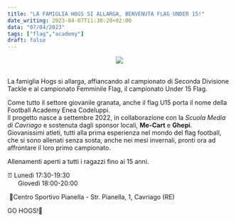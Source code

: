 ```yaml
---
title: "LA FAMIGLIA HOGS SI ALLARGA, BENVENUTA FLAG UNDER 15!"
date_writing: 2023-04-07T11:30:28+02:00
data: "07/04/2023"
tags: ["flag","academy"]
draft: false
---
```


<center>
<img class="articolo" src="../img/2023/flag_u15_benvenuti.jpg">
</center>
<br />

La famiglia Hogs si allarga, affiancando al campionato di Seconda Divisione Tackle e al campionato Femminile Flag, il campionato Under 15 Flag.  
  
Come tutto il settore giovanile granata, anche il flag U15 porta il nome della Football Academy Enea Codeluppi.   
Il progetto nasce a settembre 2022, in collaborazione con la *Scuola Media di Cavriago* e sostenuta dagli sponsor locali, **Me-Cart** e **Ghepi**.  
Giovanissimi atleti, tutti alla prima esperienza nel mondo del flag football, che si sono allenati senza sosta, anche nei mesi invernali, pronti ora ad affrontare il loro primo campionato.  

⁣⁣Allenamenti aperti a tutti i ragazzi fino ai 15 anni.⁣⁣  

⁣⁣⏰ Lunedì 17:30-19:30⁣⁣  
<span>&nbsp;&nbsp;&nbsp;&nbsp;&nbsp;</span> Giovedì 18:00-20:00⁣⁣  

⁣⁣
📍Centro Sportivo Pianella - Str. Pianella, 1, Cavriago (RE)⁣⁣  

GO HOGS!🏈⁣ 
⁣

